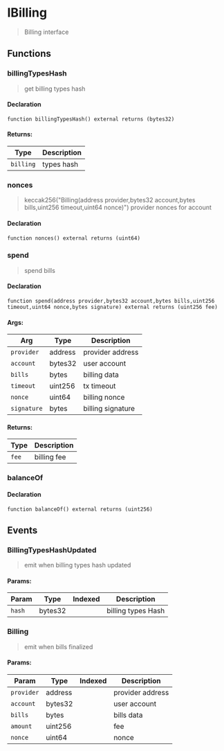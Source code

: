 # IBilling



> Billing interface


## Functions
### billingTypesHash

> get billing types hash


#### Declaration
```
function billingTypesHash() external returns (bytes32)
```


#### Returns:
| Type | Description |
| --- | --- |
|`billing` | types hash
### nonces

> keccak256("Billing(address provider,bytes32 account,bytes bills,uint256 timeout,uint64 nonce)")
provider nonces for account

#### Declaration
```
function nonces() external returns (uint64)
```



### spend

> spend bills


#### Declaration
```
function spend(address provider,bytes32 account,bytes bills,uint256 timeout,uint64 nonce,bytes signature) external returns (uint256 fee)
```

#### Args:
| Arg | Type | Description |
| --- | --- | --- |
|`provider` | address | provider address
|`account` | bytes32 | user account
|`bills` | bytes | billing data
|`timeout` | uint256 | tx timeout
|`nonce` | uint64 | billing nonce
|`signature` | bytes | billing signature

#### Returns:
| Type | Description |
| --- | --- |
|`fee` | billing fee
### balanceOf



#### Declaration
```
function balanceOf() external returns (uint256)
```




## Events

### BillingTypesHashUpdated

> emit when billing types hash updated

  
#### Params:
| Param | Type | Indexed | Description |
| --- | --- | :---: | --- |
|`hash` | bytes32 |  | billing types Hash
### Billing

> emit when bills finalized

  
#### Params:
| Param | Type | Indexed | Description |
| --- | --- | :---: | --- |
|`provider` | address |  | provider address
|`account` | bytes32 |  | user account
|`bills` | bytes |  | bills data
|`amount` | uint256 |  | fee
|`nonce` | uint64 |  | nonce
